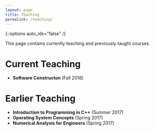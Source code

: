 ```yaml
---
layout: page
title: Teaching
permalink: /teaching/
---
```

{::options auto_ids="false" /}

This page contains currently teaching and previously taught courses.

# Current Teaching
* **Software Constructon** (Fall 2018)

# Earlier Teaching
* **Introduction to Programming in C++** (Summer 2017)
* **Operating System Concepts** (Spring 2017)
* **Numerical Analysis for Engineers** (Spring 2017)